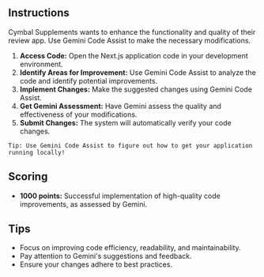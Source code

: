 ## Instructions

Cymbal Supplements wants to enhance the functionality and quality of their review app. Use Gemini Code Assist to make the necessary modifications.

1. **Access Code:** Open the Next.js application code in your development environment.
2. **Identify Areas for Improvement:** Use Gemini Code Assist to analyze the code and identify potential improvements.
3. **Implement Changes:** Make the suggested changes using Gemini Code Assist.
4. **Get Gemini Assessment:** Have Gemini assess the quality and effectiveness of your modifications.
5. **Submit Changes:** The system will automatically verify your code changes.

```info
Tip: Use Gemini Code Assist to figure out how to get your application running locally!
```

## Scoring

* **1000 points:** Successful implementation of high-quality code improvements, as assessed by Gemini.

## Tips

* Focus on improving code efficiency, readability, and maintainability.
* Pay attention to Gemini's suggestions and feedback.
* Ensure your changes adhere to best practices.
